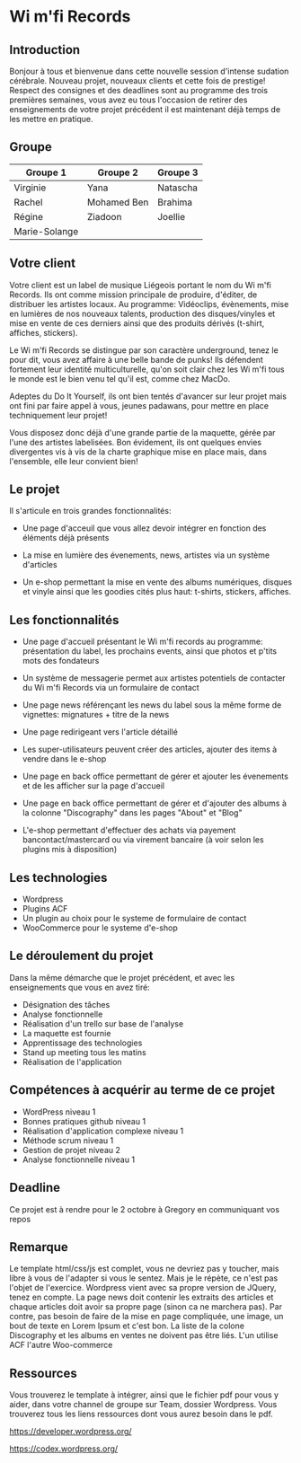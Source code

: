 # Wi m'fi Records
 
## Introduction
 
Bonjour à tous et bienvenue dans cette nouvelle session d'intense sudation cérébrale.
Nouveau projet, nouveaux clients et cette fois de prestige! 
Respect des consignes et des deadlines sont au programme des trois premières semaines, vous avez eu tous l'occasion de retirer des enseignements de votre projet précédent il est maintenant déjà temps de les mettre en pratique.
 
## Groupe
 
| Groupe 1      | Groupe 2    | Groupe 3 |
| ------------- | ----------- | -------- |
| Virginie      | Yana        | Natascha |
| Rachel        | Mohamed Ben | Brahima  |
| Régine        | Ziadoon     | Joellie  |
| Marie-Solange |
 
## Votre client
 
Votre client est un label de musique Liégeois portant le nom du Wi m'fi Records. Ils ont comme mission principale de produire, d'éditer, de distribuer les artistes locaux. Au programme: Vidéoclips, évènements, mise en lumières de nos nouveaux talents, production des disques/vinyles et mise en vente de ces derniers ainsi que des produits dérivés (t-shirt, affiches, stickers).
 
Le Wi m'fi Records se distingue par son caractère underground, tenez le pour dit, vous avez affaire à une belle bande de punks!
Ils défendent fortement leur identité multiculturelle, qu'on soit clair chez les Wi m'fi tous le monde est le bien venu tel qu'il est, comme chez MacDo.
 
Adeptes du Do It Yourself, ils ont bien tentés d'avancer sur leur projet mais ont fini par faire appel à vous, jeunes padawans, pour mettre en place techniquement leur projet!
 
Vous disposez donc déjà d'une grande partie de la maquette, gérée par l'une des artistes labelisées. Bon évidement, ils ont quelques envies divergentes vis à vis de la charte graphique mise en place mais, dans l'ensemble, elle leur convient bien!
 
## Le projet
 
Il s'articule en trois grandes fonctionnalités:
 
- Une page d'acceuil que vous allez devoir intégrer en fonction des éléments déjà présents
 
- La mise en lumière des évenements, news, artistes via un système d'articles
 
- Un e-shop permettant la mise en vente des albums numériques, disques et vinyle ainsi que les goodies cités plus haut: t-shirts, stickers, affiches.
 
## Les fonctionnalités
 
- Une page d'accueil présentant le Wi m'fi records au programme: présentation du label, les prochains events, ainsi que photos et p'tits mots des fondateurs
 
- Un système de messagerie permet aux artistes potentiels de contacter du Wi m'fi Records via un formulaire de contact
 
- Une page news référençant les news du label sous la même forme de vignettes: mignatures + titre de la news
 
- Une page redirigeant vers l'article détaillé
 
- Les super-utilisateurs peuvent créer des articles, ajouter des items à vendre dans le e-shop
 
- Une page en back office permettant de gérer et ajouter les évenements et de les afficher sur la page d'accueil

- Une page en back office permettant de gérer et d'ajouter des albums à la colonne "Discography" dans les pages "About" et "Blog"
 
- L'e-shop permettant d'effectuer des achats via payement bancontact/mastercard ou via virement bancaire (à voir selon les plugins mis à disposition)
 
## Les technologies
 
- Wordpress
- Plugins ACF
- Un plugin au choix pour le systeme de formulaire de contact
- WooCommerce pour le systeme d'e-shop
 
## Le déroulement du projet
 
Dans la même démarche que le projet précédent, et avec les enseignements que vous en avez tiré: 
 
- Désignation des tâches
- Analyse fonctionnelle
- Réalisation d'un trello sur base de l'analyse
- La maquette est fournie
- Apprentissage des technologies 
- Stand up meeting tous les matins
- Réalisation de l'application
 
## Compétences à acquérir au terme de ce projet
 
- WordPress niveau 1
- Bonnes pratiques github niveau 1
- Réalisation d'application complexe niveau 1
- Méthode scrum niveau 1 
- Gestion de projet niveau 2
- Analyse fonctionnelle niveau 1
 
## Deadline
 
Ce projet est à rendre pour le 2 octobre à Gregory en communiquant vos repos

## Remarque
Le template html/css/js est complet, vous ne devriez pas y toucher, mais libre à vous de l'adapter si vous le sentez. Mais je le répète, ce n'est pas l'objet de l'exercice.
Wordpress vient avec sa propre version de JQuery, tenez en compte.
La page news doit contenir les extraits des articles et chaque articles doit avoir sa propre page (sinon ca ne marchera pas). Par contre, pas besoin de faire de la mise en page compliquée, une image, un bout de texte en Lorem Ipsum et c'est bon.
La liste de la colone Discography et les albums en ventes ne doivent pas être liés. L'un utilise ACF l'autre Woo-commerce

## Ressources

Vous trouverez le template à intégrer, ainsi que le fichier pdf pour vous y aider, dans votre channel de groupe sur Team, dossier Wordpress.
Vous trouverez tous les liens ressources dont vous aurez besoin dans le pdf.

https://developer.wordpress.org/

https://codex.wordpress.org/
